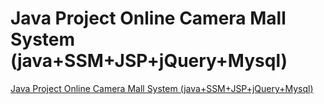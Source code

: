 # Java Project Online Camera Mall System (java+SSM+JSP+jQuery+Mysql)
[Java Project Online Camera Mall System (java+SSM+JSP+jQuery+Mysql)](https://aiwithcloud.com/2022/09/19/java_project_online_camera_mall_system_javassmjspjquerymysql/)